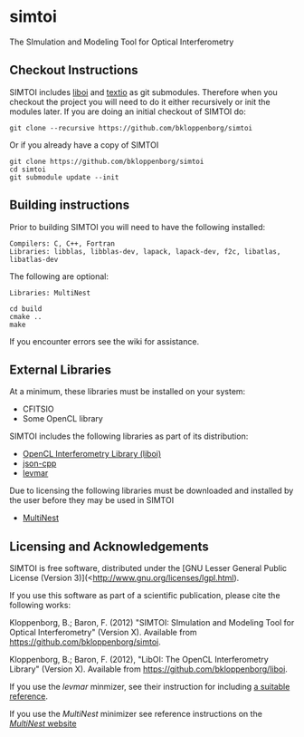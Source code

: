 simtoi
======

The SImulation and Modeling Tool for Optical Interferometry

## Checkout Instructions

SIMTOI includes [liboi](https://github.com/bkloppenborg/liboi) and [textio](https://github.com/bkloppenborg/textio) as git submodules.  Therefore when you checkout the project you will need to do it either recursively or init the modules later.  If you are doing an initial checkout of SIMTOI do:

```
git clone --recursive https://github.com/bkloppenborg/simtoi
```

Or if you already have a copy of SIMTOI

```
git clone https://github.com/bkloppenborg/simtoi
cd simtoi
git submodule update --init
```


## Building instructions

Prior to building SIMTOI you will need to have the following installed:
```
Compilers: C, C++, Fortran
Libraries: libblas, libblas-dev, lapack, lapack-dev, f2c, libatlas, libatlas-dev
```

The following are optional:
```
Libraries: MultiNest
```

```
cd build
cmake ..
make
```

If you encounter errors see the wiki for assistance.

## External Libraries

At a minimum, these libraries must be installed on your system:
* CFITSIO
* Some OpenCL library

SIMTOI includes the following libraries as part of its distribution:
* [OpenCL Interferometry Library (liboi)](https://github.com/bkloppenborg/liboi)
* [json-cpp](http://sourceforge.net/projects/jsoncpp/)
* [levmar](http://www.ics.forth.gr/~lourakis/levmar/)

Due to licensing the following libraries must be downloaded and installed by the user before they may be used in SIMTOI
* [MultiNest](http://ccpforge.cse.rl.ac.uk/gf/project/multinest/)

## Licensing and Acknowledgements

SIMTOI is free software, distributed under the [GNU Lesser General Public License (Version 3)](<http://www.gnu.org/licenses/lgpl.html). 

If you use this software as part of a scientific publication, please cite the following works:

Kloppenborg, B.; Baron, F. (2012) "SIMTOI: SImulation and Modeling Tool for Optical Interferometry" (Version X).  Available from  <https://github.com/bkloppenborg/simtoi>.

Kloppenborg, B.; Baron, F. (2012), "LibOI: The OpenCL Interferometry Library"
(Version X). Available from  <https://github.com/bkloppenborg/liboi>.

If you use the _levmar_ minmizer, see their instruction for including [a suitable reference](http://www.ics.forth.gr/~lourakis/levmar/bibentry.html).

If you use the _MultiNest_ minimizer see reference instructions on the [_MultiNest_ website](http://ccpforge.cse.rl.ac.uk/gf/project/multinest/)
